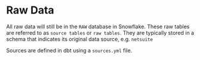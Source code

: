 # Raw Data 

All raw data will still be in the `RAW` database in Snowflake. These raw tables are referred to as `source tables` or `raw tables`. They are typically stored in a schema that indicates its original data source, e.g. `netsuite`

Sources are defined in dbt using a `sources.yml` file.